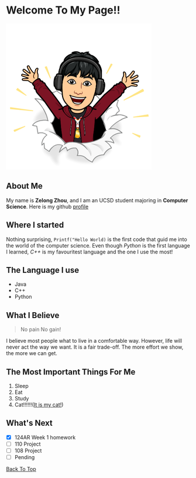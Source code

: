 # Welcome To My Page!!
![](/Mymoji.png)

## About Me
My name is **Zelong Zhou**, and I am an UCSD student majoring in **Computer Science**. 
Here is my github [profile](https://github.com/Arlong-Z)

## Where I started
Nothing surprising, ```Printf("Hello World)``` is the first code that guid me into the world of 
the computer science. Even though _Python_ is the first language I learned, _C++_ is my favouritest
language and the one I use the most!

## The Language I use
- Java
- C++
- Python

## What I Believe
> No pain No gain!

I believe most people what to live in a comfortable way. However, life will never act the way we want. It is a fair trade-off. The more effort we show, the more we can get. 

## The Most Important Things For Me
1. Sleep
2. Eat 
3. Study
4. Cat!!!!!!([It is my cat!](WechatIMG251.jpeg))

## What's Next
- [x] 124AR Week 1 homework
- [ ] 110 Project
- [ ] 108 Project
- [ ] Pending

[Back To Top](#welcome-to-my-page)